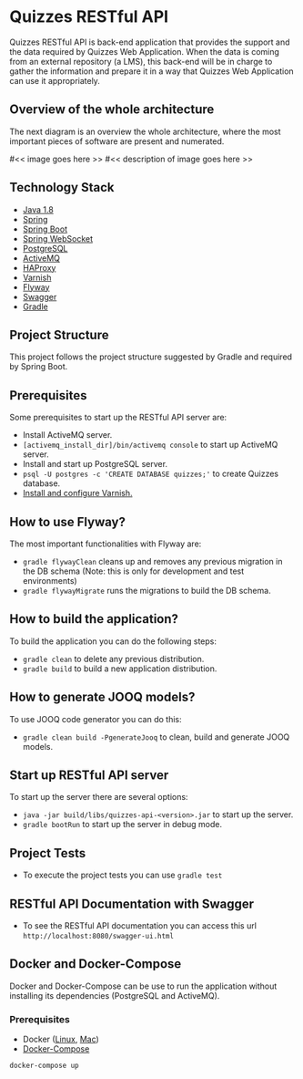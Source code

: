 # Quizzes RESTful API

Quizzes RESTful API is back-end application that provides the support and the data required by Quizzes Web Application.
When the data is coming from an external repository (a LMS), this back-end will be in charge to gather the information
and prepare it in a way that Quizzes Web Application can use it appropriately.

## Overview of the whole architecture

The next diagram is an overview the whole architecture, where the most important pieces of software are present and numerated.

#<< image goes here >>
#<< description of image goes here >>

## Technology Stack

* [Java 1.8](http://www.oracle.com/technetwork/java/javase/downloads)
* [Spring](https://spring.io/docs)
* [Spring Boot](http://projects.spring.io/spring-boot)
* [Spring WebSocket](http://docs.spring.io/spring/docs/current/spring-framework-reference/html/websocket.html)
* [PostgreSQL](https://www.postgresql.org)
* [ActiveMQ](http://activemq.apache.org)
* [HAProxy](http://www.haproxy.org)
* [Varnish](https://varnish-cache.org)
* [Flyway](https://flywaydb.org)
* [Swagger](http://swagger.io)
* [Gradle](https://gradle.org)

## Project Structure
This project follows the project structure suggested by Gradle and required by Spring Boot.

## Prerequisites
Some prerequisites to start up the RESTful API server are:
* Install ActiveMQ server.
* `[activemq_install_dir]/bin/activemq console` to start up ActiveMQ server.
* Install and start up PostgreSQL server.
* `psql -U postgres -c 'CREATE DATABASE quizzes;'` to create Quizzes database.
* [Install and configure Varnish.](docs/varnish-configuration.md)

## How to use Flyway?
The most important functionalities with Flyway are:
* `gradle flywayClean` cleans up and removes any previous migration in the DB schema (Note: this is only for development and test environments)
* `gradle flywayMigrate` runs the migrations to build the DB schema.

## How to build the application?
To build the application you can do the following steps:
* `gradle clean` to delete any previous distribution.
* `gradle build` to build a new application distribution.

## How to generate JOOQ models?
To use JOOQ code generator you can do this:
* `gradle clean build -PgenerateJooq` to clean, build and generate JOOQ models.

## Start up RESTful API server
To start up the server there are several options:
* `java -jar build/libs/quizzes-api-<version>.jar` to start up the server.
* `gradle bootRun` to start up the server in debug mode.

## Project Tests
* To execute the project tests you can use `gradle test`

## RESTful API Documentation with Swagger
* To see the RESTful API documentation you can access this url `http://localhost:8080/swagger-ui.html`

## Docker and Docker-Compose
Docker and Docker-Compose can be use to run the application without installing its dependencies (PostgreSQL and ActiveMQ).

### Prerequisites

- Docker ([Linux](https://docs.docker.com/engine/installation/linux/ubuntulinux/), [Mac](https://docs.docker.com/docker-for-mac/))
- [Docker-Compose](https://docs.docker.com/compose/install/)

`docker-compose up`
